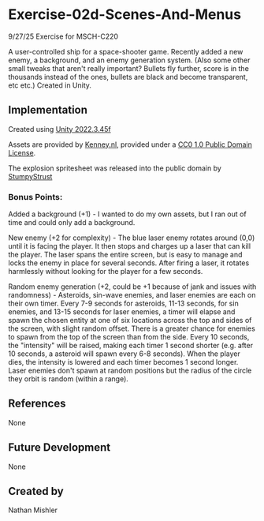 # Exercise-02d-Scenes-And-Menus
9/27/25
Exercise for MSCH-C220

A user-controlled ship for a space-shooter game. Recently added a new enemy, a background, and an enemy generation system. (Also some other small tweaks that aren't really important? Bullets fly further, score is in the thousands instead of the ones, bullets are black and become transparent, etc etc.) Created in Unity.

## Implementation

Created using [Unity 2022.3.45f](https://unity.com)

Assets are provided by [Kenney.nl](https://kenney.nl/assets/space-shooter-extension), provided under a [CC0 1.0 Public Domain License](https://creativecommons.org/publicdomain/zero/1.0/).

The explosion spritesheet was released into the public domain by [StumpyStrust](https://opengameart.org/content/explosion-sheet)

### Bonus Points:
Added a background (+1) - I wanted to do my own assets, but I ran out of time and could only add a background.

New enemy (+2 for complexity) - The blue laser enemy rotates around (0,0) until it is facing the player. It then stops and charges up a laser that can kill the player. The laser spans the entire screen, but is easy to manage and locks the enemy in place for several seconds. After firing a laser, it rotates harmlessly without looking for the player for a few seconds.

Random enemy generation (+2, could be +1 because of jank and issues with randomness) - Asteroids, sin-wave enemies, and laser enemies are each on their own timer. Every 7-9 seconds for asteroids, 11-13 seconds, for sin enemies, and 13-15 seconds for laser enemies, a timer will elapse and spawn the chosen entity at one of six locations across the top and sides of the screen, with slight random offset. There is a greater chance for enemies to spawn from the top of the screen than from the side. Every 10 seconds, the "intensity" will be raised, making each timer 1 second shorter (e.g. after 10 seconds, a asteroid will spawn every 6-8 seconds). When the player dies, the intensity is lowered and each timer becomes 1 second longer. Laser enemies don't spawn at random positions but the radius of the circle they orbit is random (within a range).

## References
None

## Future Development
None

## Created by
Nathan Mishler

